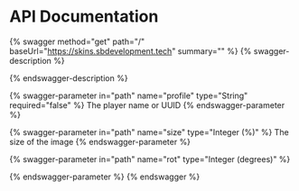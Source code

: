 # API Documentation

{% swagger method="get" path="/" baseUrl="https://skins.sbdevelopment.tech" summary="" %}
{% swagger-description %}

{% endswagger-description %}

{% swagger-parameter in="path" name="profile" type="String" required="false" %}
The player name or UUID
{% endswagger-parameter %}

{% swagger-parameter in="path" name="size" type="Integer (%)" %}
The size of the image
{% endswagger-parameter %}

{% swagger-parameter in="path" name="rot" type="Integer (degrees)" %}

{% endswagger-parameter %}
{% endswagger %}
